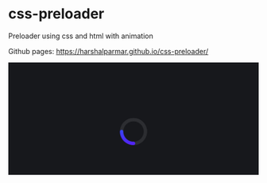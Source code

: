 # css-preloader

Preloader using css and html with animation

Github pages: https://harshalparmar.github.io/css-preloader/

![alt text](https://raw.githubusercontent.com/harshalparmar/css-preloader/main/css-preloader-img.png)
